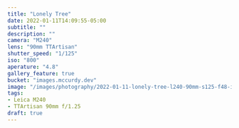 ```yaml
---
title: "Lonely Tree"
date: 2022-01-11T14:09:55-05:00
subtitle: ""
description: ""
camera: "M240"
lens: "90mm TTArtisan"
shutter_speed: "1/125"
iso: "800"
aperature: "4.8"
gallery_feature: true
bucket: "images.mccurdy.dev"
image: "/images/photography/2022-01-11-lonely-tree-l240-90mm-s125-f48-i800.jpg"
tags:
- Leica M240
- TTArtisan 90mm f/1.25
draft: true
---
```

